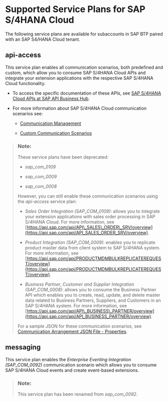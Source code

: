 <!-- loio925c00ab99d849edb744e33001c0b2cf -->

# Supported Service Plans for SAP S/4HANA Cloud

The following service plans are available for subaccounts in SAP BTP paired with an SAP S4/HANA Cloud tenant.



<a name="loio925c00ab99d849edb744e33001c0b2cf__section_gcr_qsb_t3b"/>

## api-access

This service plan enables all communication scenarios, both predefined and custom, which allow you to consume SAP S/4HANA Cloud APIs and integrate your extension applications with the respective SAP S/4HANA Cloud functionality.

-   To access the specific documentation of these APIs, see [SAP S/4HANA Cloud APIs at SAP API Business Hub](https://api.sap.com/package/SAPS4HANACloud?section=Artifacts).

-   For more information about SAP S/4HANA Cloud communication scenarios see:

    -   [Communication Management](https://help.sap.com/viewer/0f69f8fb28ac4bf48d2b57b9637e81fa/latest/en-US/2e84a10c430645a88bdbfaaa23ac9ff7.html?q=Create%20Custom%20Communication%20Scenario)

    -   [Custom Communication Scenarios](https://help.sap.com/viewer/0f69f8fb28ac4bf48d2b57b9637e81fa/latest/en-US/41b6543c04864dc298123c3ef5efd7a3.html?q=communication%20scenario)


> ### Note:  
> These service plans have been deprecated:
> 
> -   *sap\_com\_0109*
> 
> -   *sap\_com\_0009*
> 
> -   *sap\_com\_0008*
> 
> 
> However, you can still enable these communication scenarios using the *api-access* service plan:
> 
> -   *Sales Order Integration \(SAP\_COM\_0109\)*: allows you to integrate your extension applications with sales order processing in SAP S/4HANA Cloud. For more information, see [https://api.sap.com/api/API\_SALES\_ORDER\_SRV/overview](https://api.sap.com/api/API_SALES_ORDER_SRV/overview).
> 
> -   *Product Integration \(SAP\_COM\_0009\)*: enables you to replicate product master data from client system to SAP S/4HANA system. For more information, see [https://api.sap.com/api/PRODUCTMDMBULKREPLICATEREQUEST/overview](https://api.sap.com/api/PRODUCTMDMBULKREPLICATEREQUEST/overview).
> 
> -   *Business Partner, Customer and Supplier Integration \(SAP\_COM\_0008\)*: allows you to consume the Business Partner API which enables you to create, read, update, and delete master data related to Business Partners, Suppliers, and Customers in an SAP S/4HANA system. For more information, see [https://api.sap.com/api/API\_BUSINESS\_PARTNER/overview](https://api.sap.com/api/API_BUSINESS_PARTNER/overview).
> 
> 
> For a sample JSON for these communication scenarios, see [Communication Arrangement JSON File - Properties](Communication_Arrangement_JSON_File_-_Properties_553a4c6.md).



<a name="loio925c00ab99d849edb744e33001c0b2cf__section_x5z_wdz_khb"/>

## messaging

This service plan enables the *Enterprise Eventing Integration \(SAP\_COM\_0092\)* communication scenario which allows you to consume SAP S/4HANA Cloud events and create event-based extensions.

> ### Note:  
> This service plan has been renamed from *sap\_com\_0092*.

